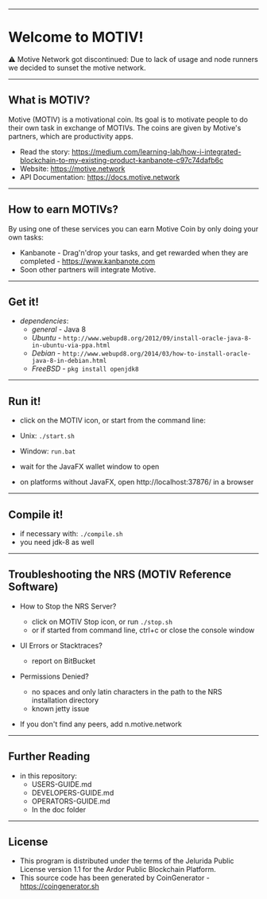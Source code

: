 ----
# Welcome to MOTIV! #

⚠️ Motive Network got discontinued: Due to lack of usage and node runners we decided to sunset the motive network.

----



## What is MOTIV? ##
Motive (MOTIV) is a motivational coin. Its goal is to motivate people to do their own task in exchange of MOTIVs. The coins are given by Motive's partners, which are productivity apps.

- Read the story: https://medium.com/learning-lab/how-i-integrated-blockchain-to-my-existing-product-kanbanote-c97c74dafb6c
- Website: https://motive.network
- API Documentation: https://docs.motive.network

----

## How to earn MOTIVs?
By using one of these services you can earn Motive Coin by only doing your own tasks:
- Kanbanote - Drag'n'drop your tasks, and get rewarded when they are completed - https://www.kanbanote.com
- Soon other partners will integrate Motive.

----
## Get it! ##

  - *dependencies*:
    - *general* - Java 8
    - *Ubuntu* - `http://www.webupd8.org/2012/09/install-oracle-java-8-in-ubuntu-via-ppa.html`
    - *Debian* - `http://www.webupd8.org/2014/03/how-to-install-oracle-java-8-in-debian.html`
    - *FreeBSD* - `pkg install openjdk8`

----
## Run it! ##

  - click on the MOTIV icon, or start from the command line:
  - Unix: `./start.sh`
  - Window: `run.bat`

  - wait for the JavaFX wallet window to open
  - on platforms without JavaFX, open http://localhost:37876/ in a browser

----
## Compile it! ##

  - if necessary with: `./compile.sh`
  - you need jdk-8 as well

----
## Troubleshooting the NRS (MOTIV Reference Software) ##

  - How to Stop the NRS Server?
    - click on MOTIV Stop icon, or run `./stop.sh`
    - or if started from command line, ctrl+c or close the console window

  - UI Errors or Stacktraces?
    - report on BitBucket

  - Permissions Denied?
    - no spaces and only latin characters in the path to the NRS installation directory
    - known jetty issue

  - If you don't find any peers, add n.motive.network 

----
## Further Reading ##

  - in this repository:
    - USERS-GUIDE.md
    - DEVELOPERS-GUIDE.md
    - OPERATORS-GUIDE.md
    - In the doc folder

----

## License
* This program is distributed under the terms of the Jelurida Public License version 1.1 for the Ardor Public Blockchain Platform.
* This source code has been generated by CoinGenerator - https://coingenerator.sh
